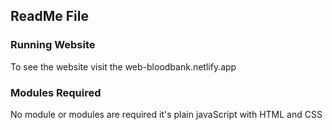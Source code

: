 ## ReadMe File
### Running Website
To see the website visit the web-bloodbank.netlify.app
### Modules Required
No module or modules are required it's plain javaScript with HTML and CSS
